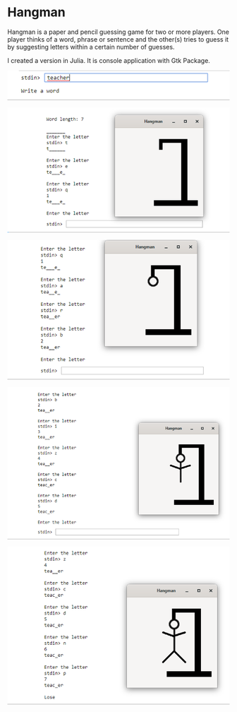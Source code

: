 # Hangman

Hangman is a paper and pencil guessing game for two or more players. One player thinks of a word, phrase or sentence and the other(s) tries to guess it by suggesting letters within a certain number of guesses.

I created a version in Julia. It is console application with Gtk Package.

![alt text](https://github.com/mikolajhojda/hangman.jl/blob/master/scr/Adnotacja%202020-01-19%20093006.png)

![alt text](https://github.com/mikolajhojda/hangman.jl/blob/master/scr/Adnotacja%202020-01-19%20093056.png)

![alt text](https://github.com/mikolajhojda/hangman.jl/blob/master/scr/Adnotacja%202020-01-19%20093124.png)

![alt text](https://github.com/mikolajhojda/hangman.jl/blob/master/scr/Adnotacja%202020-01-19%20093443.png)

![alt text](https://github.com/mikolajhojda/hangman.jl/blob/master/scr/Adnotacja%202020-01-19%20093523.png)
